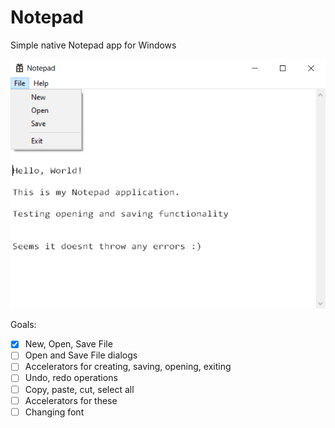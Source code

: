 # Notepad

Simple native Notepad app for Windows

![Example screenshot of Notepad app](./img/screenshot.png)

Goals:

- [x] New, Open, Save File
- [ ] Open and Save File dialogs
- [ ] Accelerators for creating, saving, opening, exiting
- [ ] Undo, redo operations
- [ ] Copy, paste, cut, select all
- [ ] Accelerators for these
- [ ] Changing font